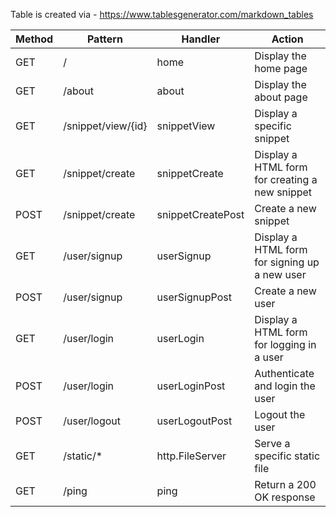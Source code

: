 Table is created via - https://www.tablesgenerator.com/markdown_tables

| Method | Pattern            | Handler           | Action                                         |
|--------|--------------------|-------------------|------------------------------------------------|
| GET    | /                  | home              | Display the home page                          |
| GET    | /about             | about             | Display the about page                         |
| GET    | /snippet/view/{id} | snippetView       | Display a specific snippet                     |
| GET    | /snippet/create    | snippetCreate     | Display a HTML form for creating a new snippet |
| POST   | /snippet/create    | snippetCreatePost | Create a new snippet                           |
| GET    | /user/signup       | userSignup        | Display a HTML form for signing up a new user  |
| POST   | /user/signup       | userSignupPost    | Create a new user                              |
| GET    | /user/login        | userLogin         | Display a HTML form for logging in a user      |
| POST   | /user/login        | userLoginPost     | Authenticate and login the user                |
| POST   | /user/logout       | userLogoutPost    | Logout the user                                |
| GET    | /static/*          | http.FileServer   | Serve a specific static file                   |
| GET    | /ping              | ping              | Return a 200 OK response                       |

